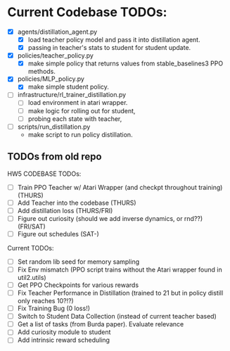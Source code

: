 # Current Codebase TODOs:
- [x] agents/distillation_agent.py
    - [x] load teacher policy model and pass it into distillation agent.
    - [x] passing in teacher's stats to student for student update.
- [x] policies/teacher_policy.py
    - [x] make simple policy that returns values from stable_baselines3 PPO methods.
- [x] policies/MLP_policy.py
    - [x] make simple student policy.
- [ ] infrastructure/rl_trainer_distillation.py
    - [ ] load environment in atari wrapper.
    - [ ] make logic for rolling out for student, 
    - [ ] probing each state with teacher, 
- [ ] scripts/run_distillation.py
    - make script to run policy distillation.

## TODOs from old repo
HW5 CODEBASE TODOs:
- [ ] Train PPO Teacher w/ Atari Wrapper (and checkpt throughout training) (THURS)
- [ ] Add Teacher into the codebase (THURS)
- [ ] Add distillation loss (THURS/FRI)
- [ ] Figure out curiosity (should we add inverse dynamics, or rnd??) (FRI/SAT)
- [ ] Figure out schedules (SAT-)

Current TODOs:
- [ ] Set random lib seed for memory sampling
- [ ] Fix Env mismatch (PPO script trains without the Atari wrapper found in util2.utils)
- [ ] Get PPO Checkpoints for various rewards
- [ ] Fix Teacher Performance in Distillation (trained to 21 but in policy distill only reaches 10?!?)
- [ ] Fix Training Bug (0 loss!)
- [ ] Switch to Student Data Collection (instead of current teacher based)
- [ ] Get a list of tasks (from Burda paper). Evaluate relevance
- [ ] Add curiosity module to student
- [ ] Add intrinsic reward scheduling